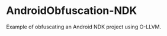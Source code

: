 AndroidObfuscation-NDK
======================

Example of obfuscating an Android NDK project using O-LLVM.
